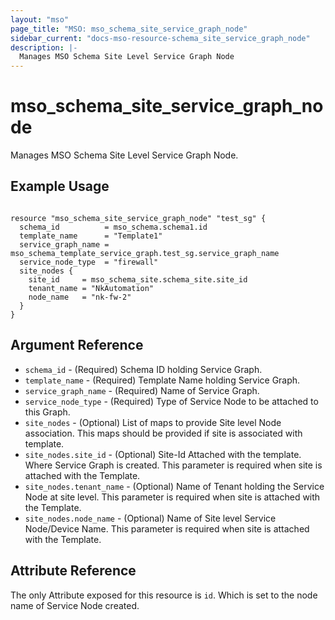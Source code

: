 ```yaml
---
layout: "mso"
page_title: "MSO: mso_schema_site_service_graph_node"
sidebar_current: "docs-mso-resource-schema_site_service_graph_node"
description: |-
  Manages MSO Schema Site Level Service Graph Node
---
```


# mso_schema_site_service_graph_node #

Manages MSO Schema Site Level Service Graph Node.

## Example Usage ##

```hcl

resource "mso_schema_site_service_graph_node" "test_sg" {
  schema_id          = mso_schema.schema1.id
  template_name      = "Template1"
  service_graph_name = mso_schema_template_service_graph.test_sg.service_graph_name
  service_node_type  = "firewall"
  site_nodes {
    site_id     = mso_schema_site.schema_site.site_id
    tenant_name = "NkAutomation"
    node_name   = "nk-fw-2"
  }
}

```

## Argument Reference ##
* `schema_id` - (Required) Schema ID holding Service Graph.
* `template_name` - (Required) Template Name holding Service Graph. 
* `service_graph_name` - (Required) Name of Service Graph.
* `service_node_type` - (Required) Type of Service Node to be attached to this Graph.
* `site_nodes` - (Optional) List of maps to provide Site level Node association. This maps should be provided if site is associated with template.
* `site_nodes.site_id` - (Optional) Site-Id Attached with the template. Where Service Graph is created. This parameter is required when site is attached with the Template.
* `site_nodes.tenant_name` - (Optional) Name of Tenant holding the Service Node at site level. This parameter is required when site is attached with the Template.
* `site_nodes.node_name` - (Optional) Name of Site level Service Node/Device Name. This parameter is required when site is attached with the Template.

## Attribute Reference ##

The only Attribute exposed for this resource is `id`. Which is set to the node name of Service Node created.
